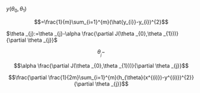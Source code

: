$y(\theta _{0},\theta _{1})$

$$=\frac{1}{m}\sum_{i=1}^{m}(\hat{y_{i}}-y_{i})^{2}$$

$\theta _{j}:=\theta _{j}-\alpha \frac{\partial J(\theta _{0},\theta _{1}))}{\partial \theta _{j}}$

$$\theta _{_{j}}-$$

$$\alpha \frac{\partial J(\theta _{0},\theta _{1}))}{\partial \theta _{j}}$$


$$\frac{\partial \frac{1}{2m}\sum_{i=1}^{m}(h_{\theta}(x^{(i)})-y^{(i)})^{2}}{\partial \theta _{j}}$$
